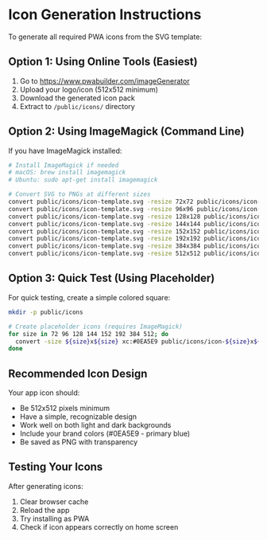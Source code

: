 # Icon Generation Instructions

To generate all required PWA icons from the SVG template:

## Option 1: Using Online Tools (Easiest)

1. Go to https://www.pwabuilder.com/imageGenerator
2. Upload your logo/icon (512x512 minimum)
3. Download the generated icon pack
4. Extract to `/public/icons/` directory

## Option 2: Using ImageMagick (Command Line)

If you have ImageMagick installed:

```bash
# Install ImageMagick if needed
# macOS: brew install imagemagick
# Ubuntu: sudo apt-get install imagemagick

# Convert SVG to PNGs at different sizes
convert public/icons/icon-template.svg -resize 72x72 public/icons/icon-72x72.png
convert public/icons/icon-template.svg -resize 96x96 public/icons/icon-96x96.png
convert public/icons/icon-template.svg -resize 128x128 public/icons/icon-128x128.png
convert public/icons/icon-template.svg -resize 144x144 public/icons/icon-144x144.png
convert public/icons/icon-template.svg -resize 152x152 public/icons/icon-152x152.png
convert public/icons/icon-template.svg -resize 192x192 public/icons/icon-192x192.png
convert public/icons/icon-template.svg -resize 384x384 public/icons/icon-384x384.png
convert public/icons/icon-template.svg -resize 512x512 public/icons/icon-512x512.png
```

## Option 3: Quick Test (Using Placeholder)

For quick testing, create a simple colored square:

```bash
mkdir -p public/icons

# Create placeholder icons (requires ImageMagick)
for size in 72 96 128 144 152 192 384 512; do
  convert -size ${size}x${size} xc:#0EA5E9 public/icons/icon-${size}x${size}.png
done
```

## Recommended Icon Design

Your app icon should:

- Be 512x512 pixels minimum
- Have a simple, recognizable design
- Work well on both light and dark backgrounds
- Include your brand colors (#0EA5E9 - primary blue)
- Be saved as PNG with transparency

## Testing Your Icons

After generating icons:

1. Clear browser cache
2. Reload the app
3. Try installing as PWA
4. Check if icon appears correctly on home screen
